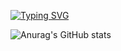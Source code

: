 
[![Typing SVG](https://readme-typing-svg.demolab.com?font=Fira+Code&weight=600&pause=1000&color=22B80C&width=435&lines=Hola%2C+Soy+Elimelech+Attale;Un+programador+Full+Stack)](https://git.io/typing-svg)

![Anurag's GitHub stats](https://github-readme-stats.vercel.app/api?username=Elimelech23&show_icons=true&theme=radical)
<!--
**Elimelech23/Elimelech23** is a ✨ _special_ ✨ repository because its `README.md` (this file) appears on your GitHub profile.

Here are some ideas to get you started:

- 🔭 I’m currently working on ...
- 🌱 I’m currently learning ...
- 👯 I’m looking to collaborate on ...
- 🤔 I’m looking for help with ...
- 💬 Ask me about ...
- 📫 How to reach me: ...
- 😄 Pronouns: ...
- ⚡ Fun fact: ...
-->
